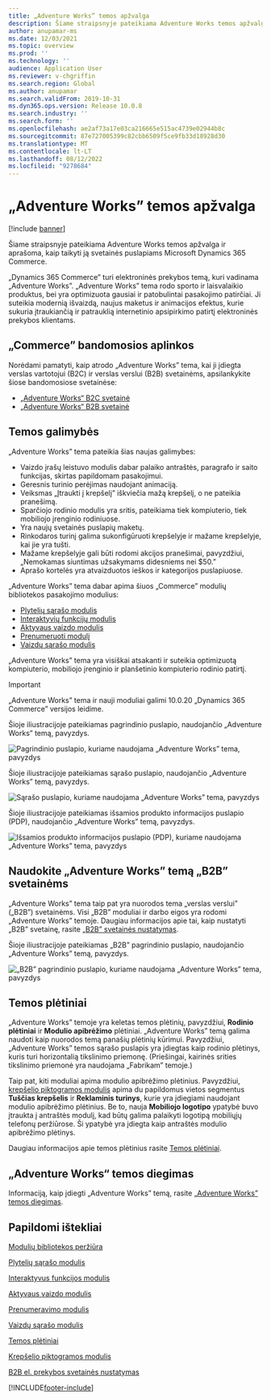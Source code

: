 ```yaml
---
title: „Adventure Works” temos apžvalga
description: Šiame straipsnyje pateikiama Adventure Works temos apžvalga ir aprašoma, kaip taikyti ją svetainės puslapiams Microsoft Dynamics 365 Commerce.
author: anupamar-ms
ms.date: 12/03/2021
ms.topic: overview
ms.prod: ''
ms.technology: ''
audience: Application User
ms.reviewer: v-chgriffin
ms.search.region: Global
ms.author: anupamar
ms.search.validFrom: 2019-10-31
ms.dyn365.ops.version: Release 10.0.8
ms.search.industry: ''
ms.search.form: ''
ms.openlocfilehash: ae2af73a17e03ca216665e515ac4739e02944b8c
ms.sourcegitcommit: 87e727005399c82cbb6509f5ce9fb33d18928d30
ms.translationtype: MT
ms.contentlocale: lt-LT
ms.lasthandoff: 08/12/2022
ms.locfileid: "9278684"
---
```

# <a name="adventure-works-theme-overview"></a>„Adventure Works” temos apžvalga

[!include [banner](includes/banner.md)]

Šiame straipsnyje pateikiama Adventure Works temos apžvalga ir aprašoma, kaip taikyti ją svetainės puslapiams Microsoft Dynamics 365 Commerce.

„Dynamics 365 Commerce” turi elektroninės prekybos temą, kuri vadinama „Adventure Works”. „Adventure Works” tema rodo sporto ir laisvalaikio produktus, bei yra optimizuota gausiai ir patobulintai pasakojimo patirčiai. Ji suteikia modernią išvaizdą, naujus maketus ir animacijos efektus, kurie sukuria įtraukiančią ir patrauklią internetinio apsipirkimo patirtį elektroninės prekybos klientams.

## <a name="trial-environments-in-commerce"></a>„Commerce” bandomosios aplinkos

Norėdami pamatyti, kaip atrodo „Adventure Works” tema, kai ji įdiegta verslas vartotojui (B2C) ir verslas verslui (B2B) svetainėms, apsilankykite šiose bandomosiose svetainėse:

- [„Adventure Works“ B2C svetainė](https://www.adventure-works.com/)
- [„Adventure Works“ B2B svetainė](https://www.adventure-works.com/business)

## <a name="theme-capabilities"></a>Temos galimybės

„Adventure Works” tema pateikia šias naujas galimybes:

- Vaizdo įrašų leistuvo modulis dabar palaiko antraštės, paragrafo ir saito funkcijas, skirtas papildomam pasakojimui.
- Geresnis turinio perėjimas naudojant animaciją.
- Veiksmas „Įtraukti į krepšelį” iškviečia mažą krepšelį, o ne pateikia pranešimą.
- Sparčiojo rodinio modulis yra sritis, pateikiama tiek kompiuterio, tiek mobiliojo įrenginio rodiniuose.
- Yra naujų svetainės puslapių maketų. 
- Rinkodaros turinį galima sukonfigūruoti krepšelyje ir mažame krepšelyje, kai jie yra tušti.
- Mažame krepšelyje gali būti rodomi akcijos pranešimai, pavyzdžiui, „Nemokamas siuntimas užsakymams didesniems nei $50.”
- Aprašo kortelės yra atvaizduotos ieškos ir kategorijos puslapiuose.

„Adventure Works” tema dabar apima šiuos „Commerce” modulių bibliotekos pasakojimo modulius:

- [Plytelių sąrašo modulis](tile-list-module.md)
- [Interaktyvių funkcijų modulis](interactive-feature-module.md)
- [Aktyvaus vaizdo modulis](active-image-module.md)
- [Prenumeruoti modulį](subscribe-module.md)
- [Vaizdų sąrašo modulis](image-list-module.md)

„Adventure Works” tema yra visiškai atsakanti ir suteikia optimizuotą kompiuterio, mobiliojo įrenginio ir planšetinio kompiuterio rodinio patirtį.

> [!IMPORTANT]
> „Adventure Works” tema ir nauji moduliai galimi 10.0.20 „Dynamics 365 Commerce” versijos leidime.

Šioje iliustracijoje pateikiamas pagrindinio puslapio, naudojančio „Adventure Works” temą, pavyzdys.

![Pagrindinio puslapio, kuriame naudojama „Adventure Works” tema, pavyzdys](./media/aw_b2c.PNG)

Šioje iliustracijoje pateikiamas sąrašo puslapio, naudojančio „Adventure Works” temą, pavyzdys.

![Sąrašo puslapio, kuriame naudojama „Adventure Works” tema, pavyzdys](./media/Aw_list.PNG)

Šioje iliustracijoje pateikiamas išsamios produkto informacijos puslapio (PDP), naudojančio „Adventure Works” temą, pavyzdys.

![Išsamios produkto informacijos puslapio (PDP), kuriame naudojama „Adventure Works” tema, pavyzdys](./media/aw_pdp.PNG)

## <a name="use-the-adventure-works-theme-for-b2b-sites"></a>Naudokite „Adventure Works” temą „B2B” svetainėms

„Adventure Works” tema taip pat yra nuorodos tema „verslas verslui” („B2B”) svetainėms. Visi „B2B” moduliai ir darbo eigos yra rodomi „Adventure Works” temoje. Daugiau informacijos apie tai, kaip nustatyti „B2B” svetainę, rasite [„B2B” svetainės nustatymas](./b2b/set-up-b2b-site.md).

Šioje iliustracijoje pateikiamas „B2B” pagrindinio puslapio, naudojančio „Adventure Works” temą, pavyzdys.

![„B2B” pagrindinio puslapio, kuriame naudojama „Adventure Works” tema, pavyzdys](./media/aw_b2b.PNG)

## <a name="theme-extensions"></a>Temos plėtiniai

„Adventure Works” temoje yra keletas temos plėtinių, pavyzdžiui, **Rodinio plėtiniai** ir **Modulio apibrėžimo** plėtiniai. „Adventure Works” temą galima naudoti kaip nuorodos temą panašių plėtinių kūrimui. Pavyzdžiui, „Adventure Works” temos sąrašo puslapis yra įdiegtas kaip rodinio plėtinys, kuris turi horizontalią tikslinimo priemonę. (Priešingai, kairinės srities tikslinimo priemonė yra naudojama „Fabrikam” temoje.)

Taip pat, kiti moduliai apima modulio apibrėžimo plėtinius. Pavyzdžiui, [krepšelio piktogramos modulis](cart-icon-module.md) apima du papildomus vietos segmentus **Tuščias krepšelis** ir **Reklaminis turinys**, kurie yra įdiegiami naudojant modulio apibrėžimo plėtinius. Be to, nauja **Mobiliojo logotipo** ypatybė buvo įtraukta į antraštės modulį, kad būtų galima palaikyti logotipą mobiliųjų telefonų peržiūrose. Ši ypatybė yra įdiegta kaip antraštės modulio apibrėžimo plėtinys.

Daugiau informacijos apie temos plėtinius rasite [Temos plėtiniai](e-commerce-extensibility/theme-module-extensions.md).

## <a name="install-the-adventure-works-theme"></a>„Adventure Works“ temos diegimas

Informaciją, kaip įdiegti „Adventure Works” temą, rasite [„Adventure Works” temos diegimas](install-adventure-works.md).

## <a name="additional-resources"></a>Papildomi ištekliai

[Modulių bibliotekos peržiūra](starter-kit-overview.md)

[Plytelių sąrašo modulis](tile-list-module.md)

[Interaktyvus funkcijos modulis](interactive-feature-module.md)

[Aktyvaus vaizdo modulis](active-image-module.md)

[Prenumeravimo modulis](subscribe-module.md)

[Vaizdų sąrašo modulis](image-list-module.md)

[Temos plėtiniai](e-commerce-extensibility/theme-module-extensions.md)

[Krepšelio piktogramos modulis](cart-icon-module.md)

[B2B el. prekybos svetainės nustatymas](./b2b/set-up-b2b-site.md)

[!INCLUDE[footer-include](../includes/footer-banner.md)]
